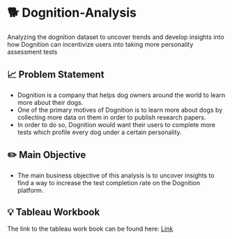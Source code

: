 # 🐕 Dognition-Analysis
Analyzing the dognition dataset to uncover trends and develop insights into how Dognition can incentivize users into taking more personality assessment tests

## 📈 Problem Statement
- Dognition is a company that helps dog owners around the world to learn more about their dogs.
- One of the primary motives of Dognition is to learn more about dogs by collecting more data on them in order to publish research papers.
- In order to do so, Dognition would want their users to complete more tests which profile every dog under a certain personality.

## ✏️ Main Objective
- The main business objective of this analysis is to uncover insights to find a way to increase the test completion rate on the Dognition platform.

## 💡 Tableau Workbook
The link to the tableau work book can be found here: [Link](https://public.tableau.com/app/profile/sarangsh.nandi7601/viz/DognitionFinalProjectpublic/FinalOutput)
